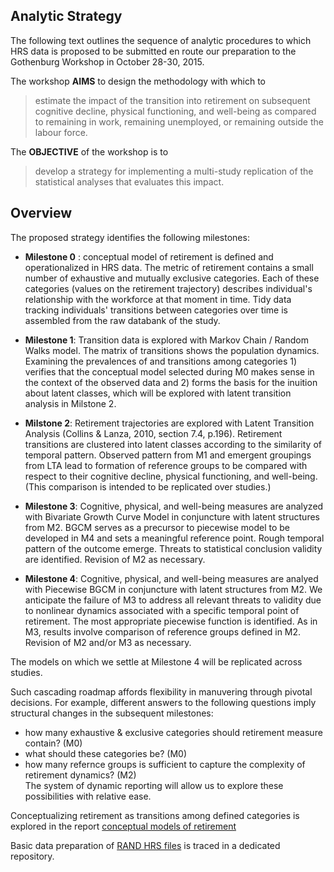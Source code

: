 Analytic Strategy
--- 

The following text outlines the sequence of analytic procedures to which HRS data is proposed to be submitted en route our preparation to the Gothenburg Workshop in October 28-30, 2015.  

The workshop **AIMS** to design the methodology with which to
> estimate the impact of the transition into retirement on subsequent cognitive decline, physical functioning, and well-being as compared to remaining in work, remaining unemployed, or remaining outside the labour force.  

The **OBJECTIVE** of the workshop is to 
> develop a strategy for implementing a multi-study replication of the statistical analyses that evaluates this impact.   


## Overview


The proposed strategy identifies the following milestones:

 - **Milestone 0** : conceptual model of retirement is defined and operationalized in HRS data. The metric of retirement contains a small number of exhaustive and mutually exclusive categories. Each of these categories (values on the retirement trajectory) describes individual's relationship with the workforce at that moment in time. Tidy data tracking individuals' transitions between categories over time is assembled from the raw databank of the study.  
 
 - **Milestone 1**: Transition data is explored with Markov Chain / Random Walks model. The matrix of transitions shows the population dynamics. Examining the prevalences of and transitions among categories 1) verifies that the conceptual model selected during M0 makes sense in the context of the observed data and 2) forms the basis for the inuition about latent classes, which will be explored with latent transition analysis in Milstone 2.
 
- **Milstone 2**: Retirement trajectories are explored with Latent Transition Analysis (Collins & Lanza, 2010, section 7.4, p.196). Retirement transitions are clustered into latent classes according to the similarity of temporal pattern. Observed pattern from M1 and emergent groupings from LTA lead to formation of reference groups to be compared with respect to their cognitive decline, physical functioning, and well-being. (This comparison is intended to be replicated over studies.)

- **Milestone 3**: Cognitive, physical, and well-being measures are analyzed with Bivariate Growth Curve Model in conjuncture with latent structures from M2. BGCM serves as a precursor to piecewise model to be developed in M4 and sets a meaningful reference point. Rough temporal pattern of the outcome emerge. Threats to statistical conclusion validity are identified. Revision of M2 as necessary. 


- **Milestone 4**: Cognitive, physical, and well-being measures are analyed with Piecewise BGCM in conjuncture with latent structures from M2. We anticipate the failure of M3 to address all relevant threats to validity due to nonlinear dynamics associated with a specific temporal point of retirement.  The most appropriate piecewise function is identified.  As in M3, results involve comparison of reference groups defined in M2. Revision of M2 and/or M3 as necessary.



The models on which we settle at Milestone 4 will be replicated across studies.  

Such cascading roadmap affords flexibility in manuvering through pivotal decisions. For example, different answers to the following  questions imply structural changes in the subsequent milestones:    
- how many exhaustive & exclusive categories should retirement measure contain? (M0)   
- what should these categories be? (M0)  
- how many refernce groups is sufficient to capture the complexity of retirement dynamics? (M2)   
The system of dynamic reporting will allow us to explore these possibilities with relative ease. 


Conceptualizing retirement  as transitions among defined categories is explored in the report [conceptual models of retirement](../reports/conceptual_models_retirement.md)  

Basic data preparation of [RAND HRS files](https://github.com/IALSA/HRS/tree/master/Data) is traced in a dedicated repository.  


